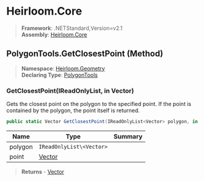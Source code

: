 # Heirloom.Core

> **Framework**: .NETStandard,Version=v2.1  
> **Assembly**: [Heirloom.Core][0]

## PolygonTools.GetClosestPoint (Method)

> **Namespace**: [Heirloom.Geometry][0]  
> **Declaring Type**: [PolygonTools][1]

### GetClosestPoint(IReadOnlyList<Vector>, in Vector)

Gets the closest point on the polygon to the specified point. If the point is contained by the polygon, the point itself is returned.

```cs
public static Vector GetClosestPoint(IReadOnlyList<Vector> polygon, in Vector point)
```

| Name    | Type                     | Summary |
|---------|--------------------------|---------|
| polygon | `IReadOnlyList\<Vector>` |         |
| point   | [Vector][2]              |         |

> **Returns** - [Vector][2]

[0]: ../../../Heirloom.Core.md
[1]: ../PolygonTools.md
[2]: ../../Heirloom/Vector.md
